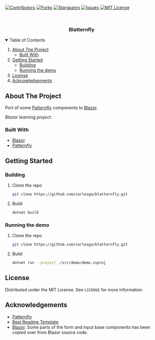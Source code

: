 <!-- PROJECT SHIELDS -->
[![Contributors][contributors-shield]][contributors-url]
[![Forks][forks-shield]][forks-url]
[![Stargazers][stars-shield]][stars-url]
[![Issues][issues-shield]][issues-url]
[![MIT License][license-shield]][license-url]

<!-- PROJECT LOGO -->
<br />
<p align="center">
  <h3 align="center">Blatternfly</h3>
</p>

<!-- TABLE OF CONTENTS -->
<details open="open">
  <summary>Table of Contents</summary>
  <ol>
    <li>
      <a href="#about-the-project">About The Project</a>
      <ul>
        <li><a href="#built-with">Built With</a></li>
      </ul>
    </li>
    <li>
      <a href="#getting-started">Getting Started</a>
      <ul>
        <li><a href="#building">Building</a></li>
        <li><a href="#running-the-demo">Running the demo</a></li>
      </ul>
    </li>
    <li><a href="#license">License</a></li>
    <li><a href="#acknowledgements">Acknowledgements</a></li>
  </ol>
</details>

<!-- ABOUT THE PROJECT -->
## About The Project

Port of some <a href="https://www.patternfly.org/v4/">Patternfly</a> components to <a href="https://dotnet.microsoft.com/apps/aspnet/web-apps/blazor">Blazor</a>.

*Blazor learning project.*

### Built With

* [Blazor](https://dotnet.microsoft.com/apps/aspnet/web-apps/blazor)
* [Patternfly](https://www.patternfly.org/v4/)

<!-- GETTING STARTED -->
## Getting Started

### Building

1. Clone the repo
   ```sh
   git clone https://github.com/carlosga/blatternfly.git
   ```
2. Build
   ```sh
   dotnet build
   ```

### Running the demo

1. Clone the repo
   ```sh
   git clone https://github.com/carlosga/blatternfly.git
   ```
2. Build
   ```sh
   dotnet run --project ./src/demo/demo.csproj
   ```

<!-- LICENSE -->
## License

Distributed under the MIT License. See `LICENSE` for more information.

<!-- ACKNOWLEDGEMENTS -->
## Acknowledgements
* [Patternfly](https://www.patternfly.org/v4/)
* [Best Readme Template](https://github.com/carlosga/blatternfly)
* [Blazor](https://dotnet.microsoft.com/apps/aspnet/web-apps/blazor). Some parts of the form and input base components has been copied over from Blazor source code.

<!-- MARKDOWN LINKS & IMAGES -->
<!-- https://www.markdownguide.org/basic-syntax/#reference-style-links -->
[contributors-shield]: https://img.shields.io/github/contributors/carlosga/blatternfly.svg?style=for-the-badge
[contributors-url]: https://github.com/carlosga/blatternfly/graphs/contributors
[forks-shield]: https://img.shields.io/github/forks/carlosga/blatternfly.svg?style=for-the-badge
[forks-url]: https://github.com/carlosga/blatternfly/network/members
[stars-shield]: https://img.shields.io/github/stars/carlosga/blatternfly.svg?style=for-the-badge
[stars-url]: https://github.com/carlosga/blatternfly/stargazers
[issues-shield]: https://img.shields.io/github/issues/carlosga/blatternfly.svg?style=for-the-badge
[issues-url]: https://github.com/carlosga/blatternfly/issues
[license-shield]: https://img.shields.io/github/license/carlosga/blatternfly.svg?style=for-the-badge
[license-url]: https://github.com/carlosga/blatternfly/blob/master/LICENSE.md

